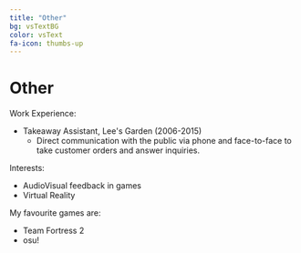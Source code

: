 ```yaml
---
title: "Other"
bg: vsTextBG
color: vsText
fa-icon: thumbs-up
---
```

# Other

Work Experience:

* Takeaway Assistant, Lee's Garden (2006-2015)
  * Direct communication with the public via phone and face-to-face to take customer orders and answer inquiries.
 
Interests:

* AudioVisual feedback in games
* Virtual Reality

My favourite games are:

* Team Fortress 2
* osu!
